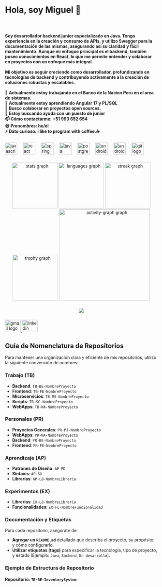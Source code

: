 <h1 align="left">Hola, soy Miguel 👋</h1>

###

<br clear="both">

<h4 align="left">Soy desarrollador backend junior especializado en Java. Tengo experiencia en la creación y consumo de APIs, y utilizo Swagger para la documentación de las mismas, asegurando así su claridad y fácil mantenimiento. Aunque mi enfoque principal es el backend, también poseo conocimientos en React, lo que me permite entender y colaborar en proyectos con un enfoque más integral.<br><br>Mi objetivo es seguir creciendo como desarrollador, profundizando en tecnologías de backend y contribuyendo activamente a la creación de soluciones robustas y escalables.<br><br>🔭 Actualmente estoy trabajando en el Banco de la Nacion Peru en el area de sistemas.<br>🌱 Actualmente estoy aprendiendo Angular 17 y PL/SQL<br>👯 Busco colaborar en proyectos open sources.<br>🤔 Estoy buscando ayuda con un puesto de junior<br>📫 Cómo contactarme: +51 993 652 654<br>😄 Pronombres: he/el<br>⚡ Dato curioso: I like to program with coffee.☕</h4>

###

<div align="left">
  <img src="https://cdn.jsdelivr.net/gh/devicons/devicon/icons/javascript/javascript-original.svg" height="40" alt="javascript logo"  />
  <img width="12" />
  <img src="https://cdn.jsdelivr.net/gh/devicons/devicon/icons/react/react-original.svg" height="40" alt="react logo"  />
  <img width="12" />
  <img src="https://cdn.jsdelivr.net/gh/devicons/devicon/icons/spring/spring-original.svg" height="40" alt="spring logo"  />
  <img width="12" />
  <img src="https://cdn.jsdelivr.net/gh/devicons/devicon/icons/java/java-original.svg" height="40" alt="java logo"  />
  <img width="12" />
  <img src="https://cdn.jsdelivr.net/gh/devicons/devicon/icons/postgresql/postgresql-original.svg" height="40" alt="postgresql logo"  />
  <img width="12" />
  <img src="https://cdn.jsdelivr.net/gh/devicons/devicon/icons/android/android-original.svg" height="40" alt="android logo"  />
  <img width="12" />
  <img src="https://cdn.jsdelivr.net/gh/devicons/devicon/icons/androidstudio/androidstudio-original.svg" height="40" alt="androidstudio logo"  />
  <img width="12" />
  <img src="https://cdn.jsdelivr.net/gh/devicons/devicon/icons/git/git-original.svg" height="40" alt="git logo"  />
</div>

###

<div align="center">
  <img src="https://github-readme-stats.vercel.app/api?username=Miguel-Sanchez241001&hide_title=false&hide_rank=false&show_icons=true&include_all_commits=true&count_private=true&disable_animations=false&theme=dracula&locale=es&hide_border=false&order=1" height="150" alt="stats graph"  />
  <img src="https://github-readme-stats.vercel.app/api/top-langs?username=Miguel-Sanchez241001&locale=es&hide_title=false&layout=compact&card_width=320&langs_count=5&theme=dracula&hide_border=false&order=2" height="150" alt="languages graph"  />
  <img src="https://streak-stats.demolab.com?user=Miguel-Sanchez241001&locale=es&mode=daily&theme=dracula&hide_border=false&border_radius=5&order=3" height="150" alt="streak graph"  />
  <img src="https://github-profile-trophy.vercel.app?username=Miguel-Sanchez241001&theme=dracula&column=-1&row=1&margin-w=8&margin-h=8&no-bg=false&no-frame=false&order=4" height="150" alt="trophy graph"  />
  <img src="https://github-readme-activity-graph.vercel.app/graph?username=Miguel-Sanchez241001&radius=16&theme=redical&area=true&order=5" height="300" alt="activity-graph graph"  />
</div>

###

<div align="center">
  <img src="https://profile-counter.glitch.me/Miguel-Sanchez241001/count.svg?"  />
</div>

###

<div align="left">
  <a href="sanchezsanchezmiguelivan@gmail.com" target="_blank">
    <img src="https://raw.githubusercontent.com/maurodesouza/profile-readme-generator/master/src/assets/icons/social/gmail/default.svg" width="52" height="40" alt="gmail logo"  />
  </a>
  <a href="https://www.linkedin.com/in/miguelsanchezdev/" target="_blank">
    <img src="https://raw.githubusercontent.com/maurodesouza/profile-readme-generator/master/src/assets/icons/social/linkedin/default.svg" width="52" height="40" alt="linkedin logo"  />
  </a>
</div>

###

## Guía de Nomenclatura de Repositorios

Para mantener una organización clara y eficiente de mis repositorios, utilizo la siguiente convención de nombres:

### Trabajo (TB)
- **Backend**: `TB-BE-NombreProyecto`
- **Frontend**: `TB-FE-NombreProyecto`
- **Microservicios**: `TB-MS-NombreProyecto`
- **Scripts**: `TB-SC-NombreProyecto`
- **WebApps**: `TB-WA-NombreProyecto`

### Personales (PR)
- **Proyectos Generales**: `PR-PJ-NombreProyecto`
- **WebApps**: `PR-WA-NombreProyecto`
- **Backend**: `PR-BE-NombreProyecto`
- **Frontend**: `PR-FE-NombreProyecto`

### Aprendizaje (AP)
- **Patrones de Diseño**: `AP-PD`
- **Sintaxis**: `AP-SX`
- **Librerías**: `AP-LB-NombreLibrería`

### Experimentos (EX)
- **Librerías**: `EX-LB-NombreLibrería`
- **Funcionalidades**: `EX-FC-NombreFuncionalidad`
  
### Documentación y Etiquetas

Para cada repositorio, asegúrate de:
- **Agregar un `README.md`** detallado que describa el proyecto, su propósito, y cómo configurarlo.
- **Utilizar etiquetas (tags)** para especificar la tecnología, tipo de proyecto, y estado (Ejemplo: `Java`, `Backend`, `En desarrollo`).

### Ejemplo de Estructura de Repositorio

#### Repositorio: `TB-BE-InventorySystem`
